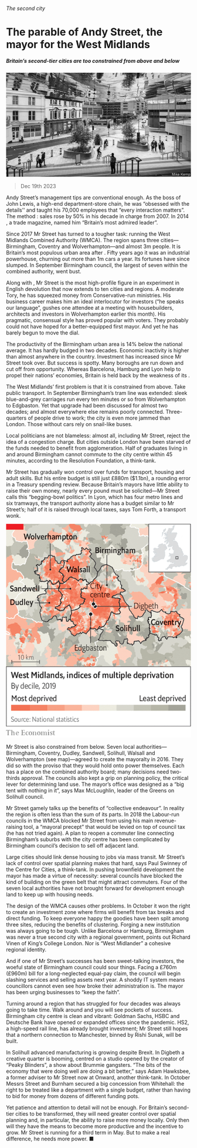 ###### The second city

# The parable of Andy Street, the mayor for the West Midlands 

##### Britain’s second-tier cities are too constrained from above and below 

![image](images/20231223_BRP002.jpg) 

> Dec 19th 2023 

Andy Street’s management tips are conventional enough. As the boss of John Lewis, a high-end department-store chain, he was “obsessed with the details’‘ and taught his 70,000 employees that “every interaction matters”. The method : sales rose by 50% in his decade in charge from 2007. In 2014 , a trade magazine, named him “Britain’s most admired leader”. 

Since 2017 Mr Street has turned to a tougher task: running the West Midlands Combined Authority (WMCA). The region spans three cities—Birmingham, Coventry and Wolverhampton—and almost 3m people. It is Britain’s most populous urban area after . Fifty years ago it was an industrial powerhouse, churning out more than 1m cars a year. Its fortunes have since slumped. In September Birmingham council, the largest of seven within the combined authority, went bust.

Along with , Mr Street is the most high-profile figure in an experiment in English devolution that now extends to ten cities and regions. A moderate Tory, he has squeezed money from Conservative-run ministries. His business career makes him an ideal interlocutor for investors (“he speaks our language”, gushes one attendee at a meeting with housebuilders, architects and investors in Wolverhampton earlier this month). His pragmatic, consensual style has proved popular with voters. They probably could not have hoped for a better-equipped first mayor. And yet he has barely begun to move the dial. 

The productivity of the Birmingham urban area is 14% below the national average. It has hardly budged in two decades. Economic inactivity is higher than almost anywhere in the country. Investment has increased since Mr Street took over. But success is spotty. Many boroughs are run down and cut off from opportunity. Whereas Barcelona, Hamburg and Lyon help to propel their nations’ economies, Britain is held back by the weakness of its .

The West Midlands’ first problem is that it is constrained from above. Take public transport. In September Birmingham’s tram line was extended: sleek blue-and-grey carriages run every ten minutes or so from Wolverhampton to Edgbaston. Yet that upgrade had been discussed for almost two decades; and almost everywhere else remains poorly connected. Three-quarters of people drive to work; the city is even more jammed than London. Those without cars rely on snail-like buses. 

Local politicians are not blameless: almost all, including Mr Street, reject the idea of a congestion charge. But cities outside London have been starved of the funds needed to benefit from agglomeration. Half of graduates living in and around Birmingham cannot commute to the city centre within 45 minutes, according to the Resolution Foundation, a think-tank. 

Mr Street has gradually won control over funds for transport, housing and adult skills. But his entire budget is still just £880m ($1.1bn), a rounding error in a Treasury spending review. Because Britain’s mayors have little ability to raise their own money, nearly every pound must be solicited—Mr Street calls this “begging-bowl politics”. In Lyon, which has four metro lines and six tramways, the transport authority alone has a budget similar to Mr Street’s; half of it is raised through local taxes, says Tom Forth, a transport wonk. 

![image](images/20231223_BRM992.png) 


Mr Street is also constrained from below. Seven local authorities—Birmingham, Coventry, Dudley, Sandwell, Solihull, Walsall and Wolverhampton (see map)—agreed to create the mayoralty in 2016. They did so with the proviso that they would hold onto power themselves. Each has a place on the combined authority board; many decisions need two-thirds approval. The councils also kept a grip on planning policy, the critical lever for determining land use. The mayor’s office was designed as a “big tent with nothing in it”, says Max McLoughlin, leader of the Greens on Solihull council. 

Mr Street gamely talks up the benefits of “collective endeavour”. In reality the region is often less than the sum of its parts. In 2018 the Labour-run councils in the WMCA blocked Mr Street from using his main revenue-raising tool, a “mayoral precept” that would be levied on top of council tax (he has not tried again). A plan to reopen a commuter line connecting Birmingham’s suburbs with the city centre has been complicated by Birmingham council’s decision to sell off adjacent land. 

Large cities should link dense housing to jobs via mass transit. Mr Street’s lack of control over spatial planning makes that hard, says Paul Swinney of the Centre for Cities, a think-tank. In pushing brownfield development the mayor has made a virtue of necessity: several councils have blocked the kind of building on the green belt that might attract commuters. Four of the seven local authorities have not brought forward for development enough land to keep up with housing needs. 

The design of the WMCA causes other problems. In October it won the right to create an investment zone where firms will benefit from tax breaks and direct funding. To keep everyone happy the goodies have been split among three sites, reducing the benefits of clustering. Forging a new institution was always going to be tough. Unlike Barcelona or Hamburg, Birmingham was never a true second city with a regional government, points out Richard Vinen of King’s College London. Nor is “West Midlander” a cohesive regional identity. 

And if one of Mr Street’s successes has been sweet-talking investors, the woeful state of Birmingham council could sour things. Facing a £760m (£960m) bill for a long-neglected equal-pay claim, the council will begin slashing services and selling assets next year. A shoddy IT system means councillors cannot even see how broke their administration is. The mayor has been urging businesses to “keep the faith”. 

Turning around a region that has struggled for four decades was always going to take time. Walk around and you will see pockets of success. Birmingham city centre is clean and vibrant: Goldman Sachs, HSBC and Deutsche Bank have opened or expanded offices since the pandemic. HS2, a high-speed rail line, has already brought investment; Mr Street still hopes that a northern connection to Manchester, binned by Rishi Sunak, will be built. 

In Solihull advanced manufacturing is growing despite Brexit. In Digbeth a creative quarter is booming, centred on a studio opened by the creator of “Peaky Blinders”, a show about Brummie gangsters. “The bits of the economy that were doing well are doing a bit better,” says Adam Hawksbee, a former adviser to Mr Street now at Onward, another think-tank. In October Messrs Street and Burnham secured a big concession from Whitehall: the right to be treated like a department with a single budget, rather than having to bid for money from dozens of different funding pots. 

Yet patience and attention to detail will not be enough. For Britain’s second-tier cities to be transformed, they will need greater control over spatial planning and, in particular, the ability to raise more money locally. Only then will they have the means to become more productive and the incentive to grow. Mr Street is running for a third term in May. But to make a real difference, he needs more power. ■


